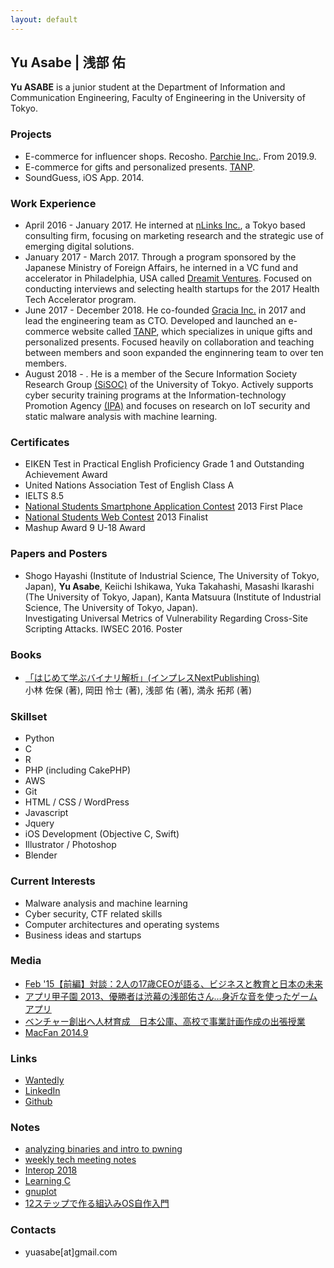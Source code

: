 ```yaml
---
layout: default
---
```


  
## Yu Asabe | 浅部 佑

**Yu ASABE** is a junior student at the Department of Information and Communication Engineering, Faculty of Engineering in the University of Tokyo. 

### Projects
- E-commerce for influencer shops. Recosho. [Parchie Inc.](https://parchie.jp]). From 2019.9.
- E-commerce for gifts and personalized presents. [TANP](https://tanp.jp).
- SoundGuess, iOS App. 2014.

### Work Experience
- April 2016 - January 2017. He interned at [nLinks Inc.](https://nlinks.co.jp/), a Tokyo based consulting firm, focusing on marketing research and the strategic use of emerging digital solutions.
- January 2017 - March 2017. Through a program sponsored by the Japanese Ministry of Foreign Affairs, he interned in a VC fund and accelerator in Philadelphia, USA called [Dreamit Ventures](https://www.dreamit.com/). Focused on conducting interviews and selecting health startups for the 2017 Health Tech Accelerator program.
- June 2017 - December 2018. He co-founded [Gracia Inc.](https://gra-cia.co.jp/index) in 2017 and lead the engineering team as CTO. Developed and launched an e-commerce website called [TANP](https://tanp.jp), which specializes in unique gifts and personalized presents. Focused heavily on collaboration and teaching between members and soon expanded the enginnering team to over ten members.
- August 2018 - . He is a member of the Secure Information Society Research Group [(SiSOC)](http://sisoc-tokyo.iii.u-tokyo.ac.jp/) of the University of Tokyo. Actively supports cyber security training programs at the Information-technology Promotion Agency [(IPA)](https://www.ipa.go.jp/index.html) and focuses on research on IoT security and static malware analysis with machine learning.


### Certificates

- EIKEN Test in Practical English Proficiency Grade 1 and Outstanding Achievement Award
- United Nations Association Test of English Class A
- IELTS 8.5
- [National Students Smartphone Application Contest](https://www.applikoshien.jp/) 2013 First Place
- [National Students Web Contest](http://webcon.japias.jp/) 2013 Finalist
- Mashup Award 9 U-18 Award

### Papers and Posters

- Shogo Hayashi (Institute of Industrial Science, The University of Tokyo, Japan), **Yu Asabe**, Keiichi Ishikawa, Yuka Takahashi, Masashi Ikarashi (The University of Tokyo, Japan), Kanta Matsuura (Institute of Industrial Science, The University of Tokyo, Japan).  
Investigating Universal Metrics of Vulnerability Regarding Cross-Site Scripting Attacks. IWSEC 2016. Poster

### Books

- [「はじめて学ぶバイナリ解析」(インプレスNextPublishing) ](https://www.amazon.co.jp/gp/product/B084R85269/ref=as_li_tf_tl?ie=UTF8&camp=247&creative=1211&creativeASIN=B084R85269&linkCode=as2&tag=impressrd-1-22)  
小林 佐保 (著), 岡田 怜士 (著), 浅部 佑 (著), 満永 拓邦 (著)

### Skillset
- Python
- C
- R
- PHP (including CakePHP)
- AWS
- Git
- HTML / CSS / WordPress
- Javascript
- Jquery
- iOS Development (Objective C, Swift)
- Illustrator / Photoshop
- Blender

### Current Interests

- Malware analysis and machine learning
- Cyber security, CTF related skills
- Computer architectures and operating systems
- Business ideas and startups

### Media

- [Feb '15【前編】対談：2人の17歳CEOが語る、ビジネスと教育と日本の未来](https://www.recruit.co.jp/meet_recruit/2015/02/og5-1.html)
- [アプリ甲子園 2013、優勝者は渋幕の浅部佑さん…身近な音を使ったゲームアプリ](https://resemom.jp/article/2013/10/01/15397.html)
- [ベンチャー創出へ人材育成　日本公庫、高校で事業計画作成の出張授業](https://www.sankeibiz.jp/business/news/160921/bsl1609210500003-n2.htm)
- [MacFan 2014.9](https://books.google.co.jp/books?id=vGYRBAAAQBAJ&pg=PA113&lpg=PA113&dq=%E6%B5%85%E9%83%A8+%E4%BD%91&source=bl&ots=wYTFuW07Ip&sig=ACfU3U0BgtxlR50Mehbla5IUZzEEjhfIbQ&hl=en&sa=X&ved=2ahUKEwj2iKv7n77hAhVfx4sBHSVhC7EQ6AEwDXoECAgQAQ#v=onepage&q=%E6%B5%85%E9%83%A8%20%E4%BD%91&f=false)

### Links
- [Wantedly](https://www.wantedly.com/users/17848644)
- [LinkedIn](https://www.linkedin.com/in/yu-asabe-a125a111b)
- [Github](https://github.com/yuasabe)

### Notes

- [analyzing binaries and intro to pwning](/pwn01.html)
- [weekly tech meeting notes](/weekly_tech_meeting.html)
- [Interop 2018](/interop2018.html)
- [Learning C](/c_lang.html)
- [gnuplot](/gnuplot.html)
- [12ステップで作る組込みOS自作入門](/12step.html)

### Contacts  
- yuasabe[at]gmail.com

<!-- https://guides.github.com/features/mastering-markdown/ -->